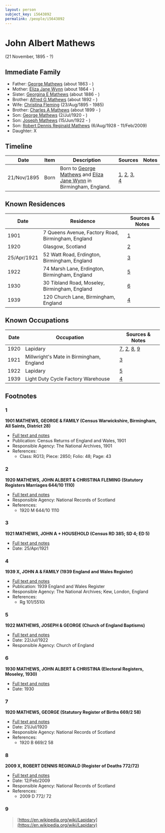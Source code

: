 ```yaml
---
layout: person
subject_key: i5643892
permalink: /people/i5643892
---
```


# John Albert Mathews
(21 November, 1895 - ?)

## Immediate Family

* Father: [George Mathews](./@7150388@-george-mathews-b1863-d.md) (about 1863 - )
* Mother: [Eliza Jane Wynn](./@63437677@-eliza-jane-wynn-b1864-d.md) (about 1864 - )
* Sister: [Georgina E Mathews](./@84093657@-georgina-e-mathews-b1886-d.md) (about 1886 - )
* Brother: [Alfred G Mathews](./@71188720@-alfred-g-mathews-b1892-d.md) (about 1892 - )
* Wife: [Christina Fleming](./@89446044@-christina-fleming-b1895-8-23-d1985.md) (23/Aug/1895 - 1985)
* Brother: [Charles A Mathews](./@74822247@-charles-a-mathews-b1899-d.md) (about 1899 - )
* Son: [George Mathews](./@81407904@-george-mathews-b1920-7-2-d.md) (2/Jul/1920 - )
* Son: [Joseph Mathews](./@98232688@-joseph-mathews-b1922-6-15-d.md) (15/Jun/1922 - )
* Son: [Robert Dennis Reginald Mathews](./@58223940@-robert-dennis-reginald-mathews-b1928-8-6-d2009-2-11.md) (6/Aug/1928 - 11/Feb/2009)
* Daughter: X

## Timeline

Date | Item | Description | Sources | Notes
---|---|---|---|---
21/Nov/1895 | Born | Born to [George Mathews](./@7150388@-george-mathews-b1863-d.md) and [Eliza Jane Wynn](./@63437677@-eliza-jane-wynn-b1864-d.md) in Birmingham, England. | [1](#1), [2](#2), [3](#3), [4](#4) | 

## Known Residences

Date | Residence | Sources & Notes
---|---|---
1901 | 7 Queens Avenue, Factory Road, Birmingham, England | [1](#1)
1920 | Glasgow, Scotland | [2](#2)
25/Apr/1921 | 52 Watt Road, Erdington, Birmingham, England | [3](#3)
1922 | 74 Marsh Lane, Erdington, Birmingham, England | [5](#5)
1930 | 30 Tibland Road, Moseley, Birmingham, England | [6](#6)
1939 | 120 Church Lane, Birmingham, England | [4](#4)

## Known Occupations

Date | Occupation | Sources & Notes
---|---|---
1920 | Lapidary | [7](#7), [2](#2), [8](#8), [9](#9)
1921 | Millwright's Mate in Birmingham, England | [3](#3)
1922 | Lapidary | [5](#5)
1939 | Light Duty Cycle Factory Warehouse | [4](#4)

## Footnotes

### 1

**1901 MATHEWS, GEORGE & FAMILY (Census Warwickshire, Birmingham, All Saints, District 28)**

* [Full text and notes](../sources/@99059524@-1901-mathews,-george-&-family-census-warwickshire,-birmingham,-all-saints,-district-28-.md)
* Publication: Census Returns of England and Wales, 1901
* Responsible Agency: The National Archives, 1901
* References: 
  * Class: RG13; Piece: 2850; Folio: 48; Page: 43

### 2

**1920 MATHEWS, JOHN ALBERT & CHRISTINA FLEMING (Statutory Registers Marriages 644/10 1110)**

* [Full text and notes](../sources/@22441442@-1920-mathews,-john-albert-&-christina-fleming-statutory-registers-marriages-644-10-1110-.md)
* Responsible Agency: National Records of Scotland
* References: 
  * 1920 M 644/10 1110

### 3

**1921 MATHEWS, JOHN A + HOUSEHOLD (Census RD 385; SD 4; ED 5)**

* [Full text and notes](../sources/@58576096@-1921-mathews,-john-a-+-household-census-rd-385;-sd-4;-ed-5-.md)
* Date: 25/Apr/1921

### 4

**1939 X, JOHN A & FAMILY (1939 England and Wales Register)**

* [Full text and notes](../sources/@8791600@-1939-mathews,-john-a-&-family-1939-england-and-wales-register-.md)
* Publication: 1939 England and Wales Register
* Responsible Agency: The National Archives; Kew, London, England
* References: 
  * Rg 101/5510i

### 5

**1922 MATHEWS, JOSEPH & GEORGE (Church of England Baptisms)**

* [Full text and notes](../sources/@34302508@-1922-mathews,-joseph-&-george-church-of-england-baptisms-.md)
* Date: 22/Jul/1922
* Responsible Agency: Church of England

### 6

**1930 MATHEWS, JOHN ALBERT & CHRISTINA (Electoral Registers, Moseley, 1930)**

* [Full text and notes](../sources/@81699108@-1930-mathews,-john-albert-&-christina-electoral-registers,-moseley,-1930-.md)
* Date: 1930

### 7

**1920 MATHEWS, GEORGE (Statutory Register of Births 669/2 58)**

* [Full text and notes](../sources/@70397234@-1920-mathews,-george-statutory-register-of-births-669-2-58-.md)
* Date: 21/Jul/1920
* Responsible Agency: National Records of Scotland
* References: 
  * 1920 B 669/2 58

### 8

**2009 X, ROBERT DENNIS REGINALD (Register of Deaths 772/72)**

* [Full text and notes](../sources/@78865457@-2009-mathews,-robert-dennis-reginald-register-of-deaths-772-72-.md)
* Date: 12/Feb/2009
* Responsible Agency: National Records of Scotland
* References: 
  * 2009 D 772/ 72

### 9

> [https://en.wikipedia.org/wiki/Lapidary](https://en.wikipedia.org/wiki/Lapidary)
>



